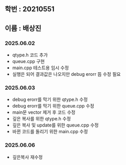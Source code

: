 ## 학번 : 20210551
## 이름 : 배상진

### 2025.06.02
- qtype.h 코드 추가
- queue.cpp 구현
- main.cpp 테스트용 임시 수정
- 실행은 되어 결과값은 나오지만 debug erorr 뜸 수정 필요

### 2025.06.03
- debug erorr를 막기 위한 qtype.h 수정
- debug erorr를 막기 위한 queue.cpp 수정
- main문 vector 제거 후 코드 수정
- 깊은 복사를 위한 qtype.h 수정
- 깊은 복사 및 update를 위한 queue.cpp 수정
- 바뀐 코드를 돌리기 위한 main.cpp 수정

### 2025.06.06
- 깊은복사 재수정
